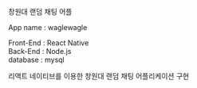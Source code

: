 창원대 랜덤 채팅 어플

App name : waglewagle  

Front-End : React Native  
Back-End : Node.js  
database : mysql 

리액트 네이티브를 이용한 창원대 랜덤 채팅 어플리케이션 구현
